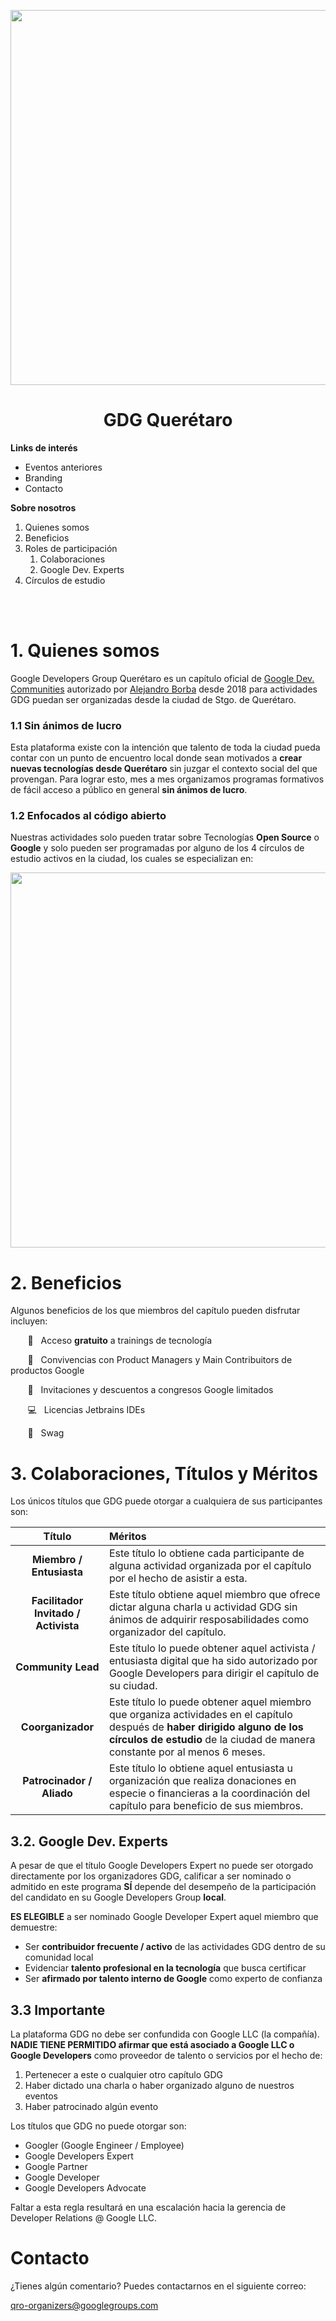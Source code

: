 <p align="center">  
  <img width="600" src="https://raw.githubusercontent.com/Open-GDG/Queretaro/master/arts/illustrations/Arcos GDG.png">  
  <h1 align="center">GDG Querétaro</h1>
</p>

**Links de interés**
* Eventos anteriores
* Branding
* Contacto

**Sobre nosotros**
1. Quienes somos
2. Beneficios
3. Roles de participación
   1. Colaboraciones 
   2. Google Dev. Experts
4. Círculos de estudio
<!-- 1. Inclusión de Genero -->

<br/><br/>



# 1. Quienes somos
Google Developers Group Querétaro es un capítulo oficial de [Google Dev. Communities](https://developers.google.com/community) autorizado por [Alejandro Borba](https://www.linkedin.com/in/ale-borba/) desde 2018 para actividades GDG puedan ser organizadas desde la ciudad de Stgo. de Querétaro.

### 1.1 Sin ánimos de lucro
Esta plataforma existe con la intención que talento de toda la ciudad pueda contar con un punto de encuentro local donde sean motivados a **crear nuevas tecnologías desde Querétaro** sin juzgar el contexto social del que provengan. Para lograr esto, mes a mes organizamos programas formativos de fácil acceso a público en general **sin ánimos de lucro**.

### 1.2 Enfocados al código abierto
Nuestras actividades solo pueden tratar sobre Tecnologías **Open Source** o **Google** y solo pueden ser programadas por alguno de los 4 círculos de estudio activos en la ciudad, los cuales se especializan en:

<p align="center">
<img width="600" src="https://raw.githubusercontent.com/Open-GDG/Queretaro/master/arts/diagrams/Circles.png">
</p>

# 2. Beneficios
Algunos beneficios de los que miembros del capítulo pueden disfrutar incluyen:

&nbsp;&nbsp;&nbsp;&nbsp;&nbsp;&nbsp; 💪 &nbsp; Acceso **gratuito** a trainings de tecnología

&nbsp;&nbsp;&nbsp;&nbsp;&nbsp;&nbsp; 🧠  &nbsp; Convivencias con Product Managers y Main Contribuitors de productos Google

&nbsp;&nbsp;&nbsp;&nbsp;&nbsp;&nbsp; 🏢 &nbsp; Invitaciones y descuentos a congresos Google limitados 

&nbsp;&nbsp;&nbsp;&nbsp;&nbsp;&nbsp; 💻 &nbsp; Licencias Jetbrains IDEs

&nbsp;&nbsp;&nbsp;&nbsp;&nbsp;&nbsp; 💎 &nbsp; Swag


# 3. Colaboraciones, Títulos y Méritos
Los únicos títulos que GDG puede otorgar a cualquiera de sus participantes son:

| Título                              | Méritos |
| :-:                                 | :- |
| **Miembro / Entusiasta**  | Este título lo obtiene cada participante de alguna actividad organizada por el capítulo por el hecho de asistir a esta. |
| **Facilitador Invitado / Activista**            | Este título obtiene aquel miembro que ofrece dictar alguna charla u actividad GDG sin ánimos de adquirir resposabilidades como organizador del capítulo. |
| **Community Lead**                  | Este título lo puede obtener aquel activista / entusiasta digital que ha sido autorizado por Google Developers para dirigir el capítulo de su ciudad. |
| **Coorganizador**                   | Este título lo puede obtener aquel miembro que organiza actividades en el capítulo después de **haber dirigido alguno de los círculos de estudio** de la ciudad de manera constante por al menos 6 meses. |
| **Patrocinador / Aliado**           | Este título lo obtiene aquel entusiasta u organización que realiza donaciones en especie o financieras a la coordinación del capítulo para beneficio de sus miembros. |


## 3.2. Google Dev. Experts
A pesar de que el título Google Developers Expert no puede ser otorgado directamente por los organizadores GDG, calificar a ser nominado o admitido en este programa **SÍ** depende del desempeño de la participación del candidato en su Google Developers Group **local**.

**ES ELEGIBLE** a ser nominado Google Developer Expert aquel miembro que demuestre:
* Ser **contribuidor frecuente / activo** de las actividades GDG dentro de su comunidad local
* Evidenciar **talento profesional en la tecnología** que busca certificar
* Ser **afirmado por talento interno de Google** como experto de confianza

## 3.3 Importante
La plataforma GDG no debe ser confundida con Google LLC (la compañía).
**NADIE TIENE PERMITIDO afirmar que está asociado a Google LLC o Google Developers** como proveedor de talento o servicios por el hecho de:
1. Pertenecer a este o cualquier otro capítulo GDG
1. Haber dictado una charla o haber organizado alguno de nuestros eventos
1. Haber patrocinado algún evento

Los títulos que GDG no puede otorgar son:

* Googler (Google Engineer / Employee)
* Google Developers Expert
* Google Partner
* Google Developer
* Google Developers Advocate

Faltar a esta regla resultará en una escalación hacia la gerencia de Developer Relations @ Google LLC.

# Contacto
¿Tienes algún comentario? Puedes contactarnos en el siguiente correo:

qro-organizers@googlegroups.com



<!-- # Inclusión de Genero
Conocer programas > -->
